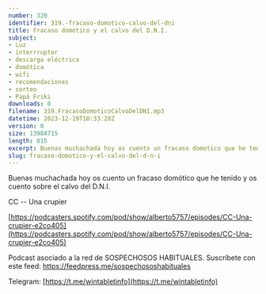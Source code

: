 ```yaml
---
number: 320
identifier: 319.-fracaso-domotico-calvo-del-dni
title: Fracaso domótico y el calvo del D.N.I.
subject:
- Luz
- interrruptor
- descarga eléctrica
- domótica
- wifi
- recomendaciones
- sorteo
- Papá Friki
downloads: 0
filename: 319.FracasoDomoticoCalvoDelDNI.mp3
datetime: 2023-12-19T10:33:20Z
version: 0
size: 13984715
length: 815
excerpt: Buenas muchachada hoy os cuento un fracaso domotico que he tenido y os cuento sobre el calvo del D.N.I.
slug: fracaso-domotico-y-el-calvo-del-d-n-i
---
```

Buenas muchachada hoy os cuento un fracaso domótico que he tenido y os cuento sobre el calvo del D.N.I.  

CC -- Una crupier

[https://podcasters.spotify.com/pod/show/alberto5757/episodes/CC-Una-crupier-e2co405](https://podcasters.spotify.com/pod/show/alberto5757/episodes/CC-Una-crupier-e2co405)  

Podcast asociado a la red de SOSPECHOSOS HABITUALES. Suscríbete con este feed: https://feedpress.me/sospechososhabituales

Telegram: [https://t.me/wintabletinfo](https://t.me/wintabletinfo)